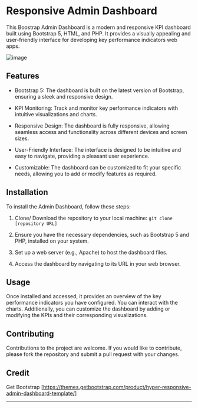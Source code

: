 # Responsive Admin Dashboard

This Boostrap Admin Dashboard is a modern and responsive KPI dashboard built using Bootstrap 5, HTML, and PHP. It provides a visually appealing and user-friendly interface for developing key performance indicators web apps.

![image](https://user-images.githubusercontent.com/113293972/223700722-dbfd5266-7c6d-48dc-b9bb-50a24f252b0f.png)

## Features

- Bootstrap 5: The dashboard is built on the latest version of Bootstrap, ensuring a sleek and responsive design.

- KPI Monitoring: Track and monitor key performance indicators with intuitive visualizations and charts.

- Responsive Design: The dashboard is fully responsive, allowing seamless access and functionality across different devices and screen sizes.

- User-Friendly Interface: The interface is designed to be intuitive and easy to navigate, providing a pleasant user experience.

- Customizable: The dashboard can be customized to fit your specific needs, allowing you to add or modify features as required.

## Installation

To install the Admin Dashboard, follow these steps:

1. Clone/ Download the repository to your local machine: `git clone [repository URL]`

2. Ensure you have the necessary dependencies, such as Bootstrap 5 and PHP, installed on your system.

3. Set up a web server (e.g., Apache) to host the dashboard files.

4. Access the dashboard by navigating to its URL in your web browser.

## Usage

Once installed and accessed, it provides an overview of the key performance indicators you have configured. You can interact with the charts. Additionally, you can customize the dashboard by adding or modifying the KPIs and their corresponding visualizations.

## Contributing

Contributions to the project are welcome. If you would like to contribute, please fork the repository and submit a pull request with your changes.


## Credit

Get Bootstrap [https://themes.getbootstrap.com/product/hyper-responsive-admin-dashboard-template/]

---

